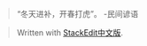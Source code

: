 > “冬天进补，开春打虎”。
> -民间谚语


> Written with [StackEdit中文版](https://stackedit.cn/).
<!--stackedit_data:
eyJoaXN0b3J5IjpbLTEzOTgwMzUzNzBdfQ==
-->